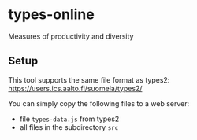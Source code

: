 # types-online

Measures of productivity and diversity

## Setup

This tool supports the same file format as types2:
https://users.ics.aalto.fi/suomela/types2/

You can simply copy the following files to a web server:

- file `types-data.js` from types2
- all files in the subdirectory `src`


